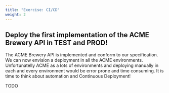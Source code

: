 ```yaml
---
title: "Exercise: CI/CD"
weight: 2
---
```


## Deploy the first implementation of the ACME Brewery API in TEST and PROD!

The ACME Brewery API is implemented and conform to our specification. We can now envision a deployment in all the ACME environments. Unfortunatelly ACME as a lots of environments and deploying manually in each and every environment would be error prone and time consuming. It is time to think about automation and Continuous Deployment!

TODO